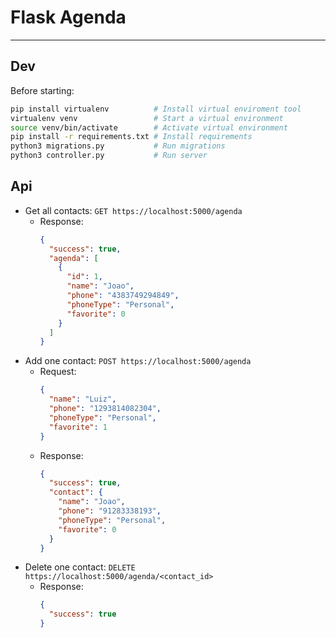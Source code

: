 # Flask Agenda
___
## Dev
Before starting: 
```bash
pip install virtualenv          # Install virtual enviroment tool
virtualenv venv                 # Start a virtual environment
source venv/bin/activate        # Activate virtual environment
pip install -r requirements.txt # Install requirements
python3 migrations.py           # Run migrations
python3 controller.py           # Run server
```
## Api
* Get all contacts: `GET https://localhost:5000/agenda`
  * Response:
    ```json
    {
      "success": true,
      "agenda": [
        {
          "id": 1,
          "name": "Joao",
          "phone": "4383749294849",
          "phoneType": "Personal",
          "favorite": 0
        }
      ]
    }
    ```
* Add one contact:  `POST https://localhost:5000/agenda`
  * Request:
    ```json
    {
      "name": "Luiz",
      "phone": "1293814082304",
      "phoneType": "Personal",
      "favorite": 1
    }
    ```
  * Response:
    ```json
    {
      "success": true,
      "contact": {
        "name": "Joao",
        "phone": "91283338193",
        "phoneType": "Personal",
        "favorite": 0
      }
    }
    ```
* Delete one contact:  `DELETE https://localhost:5000/agenda/<contact_id>`
  * Response:
    ```json
    {
      "success": true
    }
    ```